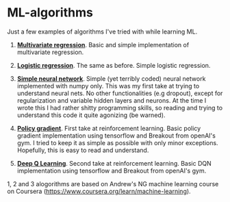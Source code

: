 # ML-algorithms

Just a few examples of algorithms I've tried with while learning ML.

1. [**Multivariate regression**](/Multivariate_regression.py). Basic and simple implementation of multivariate regression. 

2. [**Logistic regression**](/Logistic_regression.py). The same as before. Simple logistic regression. 

3. [**Simple neural network**](/Neural_network.py). Simple (yet terribly coded) neural network implemented with numpy only. This was my first take at trying to understand neural nets. No other functionalities (e.g dropout), except for regularization and variable hidden layers and neurons. At the time I wrote this I had rather shitty programming skills, so reading and trying to understand this code it quite agonizing (be warned).

4. [**Policy gradient**](/Policy_gradient_breakout.py). First take at reinforcement learning. Basic policy gradient implementation using tensorflow and Breakout from openAI's gym. I tried to keep it as simple as possible with only minor exceptions. Hopefully, this is easy to read and understand.

5. [**Deep Q Learning**](/DQN_breakout.py). Second take at reinforcement learning. Basic DQN implementation using tensorflow and Breakout from openAI's gym.

1, 2 and 3 alogorithms are based on Andrew's NG machine learning course on Coursera (https://www.coursera.org/learn/machine-learning).
